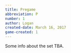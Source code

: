 ```yaml
---
title: Pregame
abbreviation: P
number: 1
author: Logan
created-date: March 16, 2017
game-created: 1
---
```

Some info about the set TBA.
